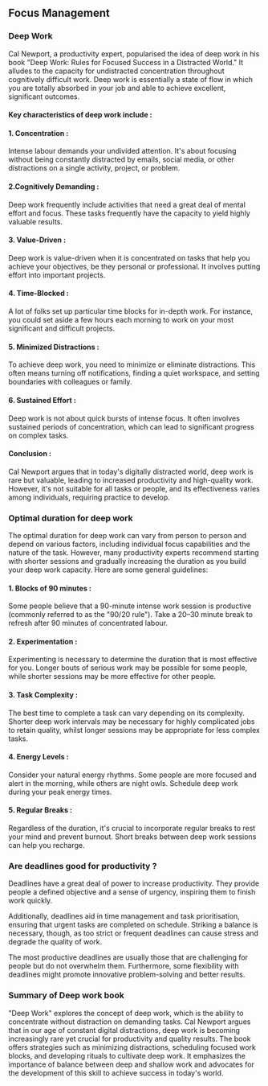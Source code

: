 
## Focus Management

### Deep Work
Cal Newport, a productivity expert, popularised the idea of deep work in his book "Deep Work: Rules for Focused Success in a Distracted World." It alludes to the capacity for undistracted concentration throughout cognitively difficult work. Deep work is essentially a state of flow in which you are totally absorbed in your job and able to achieve excellent, significant outcomes.

#### Key characteristics of deep work include :

#### 1. Concentration : 
Intense labour demands your undivided attention. It's about focusing without being constantly distracted by emails, social media, or other distractions on a single activity, project, or problem.

#### 2.Cognitively Demanding : 
Deep work frequently include activities that need a great deal of mental effort and focus. These tasks frequently have the capacity to yield highly valuable results.

#### 3. Value-Driven : 
Deep work is value-driven when it is concentrated on tasks that help you achieve your objectives, be they personal or professional. It involves putting effort into important projects.

#### 4. Time-Blocked : 
A lot of folks set up particular time blocks for in-depth work. For instance, you could set aside a few hours each morning to work on your most significant and difficult projects.

#### 5. Minimized Distractions : 
To achieve deep work, you need to minimize or eliminate distractions. This often means turning off notifications, finding a quiet workspace, and setting boundaries with colleagues or family.

#### 6. Sustained Effort : 
Deep work is not about quick bursts of intense focus. It often involves sustained periods of concentration, which can lead to significant progress on complex tasks.

#### Conclusion :
Cal Newport argues that in today's digitally distracted world, deep work is rare but valuable, leading to increased productivity and high-quality work. However, it's not suitable for all tasks or people, and its effectiveness varies among individuals, requiring practice to develop.

### Optimal duration for deep work
The optimal duration for deep work can vary from person to person and depend on various factors, including individual focus capabilities and the nature of the task. However, many productivity experts recommend starting with shorter sessions and gradually increasing the duration as you build your deep work capacity. Here are some general guidelines:

#### 1. Blocks of 90 minutes : 
Some people believe that a 90-minute intense work session is productive (commonly referred to as the "90/20 rule"). Take a 20–30 minute break to refresh after 90 minutes of concentrated labour.

#### 2. Experimentation :
Experimenting is necessary to determine the duration that is most effective for you. Longer bouts of serious work may be possible for some people, while shorter sessions may be more effective for other people.

#### 3. Task Complexity : 
The best time to complete a task can vary depending on its complexity. Shorter deep work intervals may be necessary for highly complicated jobs to retain quality, whilst longer sessions may be appropriate for less complex tasks.

#### 4. Energy Levels : 
Consider your natural energy rhythms. Some people are more focused and alert in the morning, while others are night owls. Schedule deep work during your peak energy times.

#### 5. Regular Breaks : 
Regardless of the duration, it's crucial to incorporate regular breaks to rest your mind and prevent burnout. Short breaks between deep work sessions can help you recharge.

### Are deadlines good for productivity ?
Deadlines have a great deal of power to increase productivity. They provide people a defined objective and a sense of urgency, inspiring them to finish work quickly. 

Additionally, deadlines aid in time management and task prioritisation, ensuring that urgent tasks are completed on schedule. Striking a balance is necessary, though, as too strict or frequent deadlines can cause stress and degrade the quality of work. 

The most productive deadlines are usually those that are challenging for people but do not overwhelm them. Furthermore, some flexibility with deadlines might promote innovative problem-solving and better results.

### Summary of Deep work book
"Deep Work" explores the concept of deep work, which is the ability to concentrate without distraction on demanding tasks. Cal Newport argues that in our age of constant digital distractions, deep work is becoming increasingly rare yet crucial for productivity and quality results. The book offers strategies such as minimizing distractions, scheduling focused work blocks, and developing rituals to cultivate deep work. It emphasizes the importance of balance between deep and shallow work and advocates for the development of this skill to achieve success in today's world.